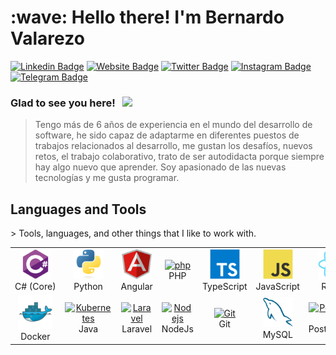 <h1 align="left" id="macropower-title">:wave: Hello there! I'm Bernardo Valarezo</h1>

[![Linkedin Badge](https://img.shields.io/badge/-LinkedIn-0e76a8?style=flat-square&logo=Linkedin&logoColor=white)](https://linkedin.com/in/tomas-loor-vera)
[![Website Badge](https://img.shields.io/badge/Website-3b5998?style=flat-square&logo=google-chrome&logoColor=white)](https://thomasklz.github.io/)
[![Twitter Badge](https://img.shields.io/badge/-Twitter-00acee?style=flat-square&logo=Twitter&logoColor=white)](https://twitter.com/thomaslvera)
[![Instagram Badge](https://img.shields.io/badge/-Instagram-e4405f?style=flat-square&logo=Instagram&logoColor=white)](https://instagram.com/thomasloor)
[![Telegram Badge](https://img.shields.io/badge/-Telegram-0088cc?style=flat-square&logo=Telegram&logoColor=white)](https://t.me/thomaslvera)

### Glad to see you here! &nbsp; ![](https://visitor-badge.glitch.me/badge?page_id=iampavangandhi.iampavangandhi&style=flat-square&color=0088cc)

> <span style="text-align: justify;">Tengo más de 6 años de experiencia en el mundo del desarrollo de software, he sido capaz de adaptarme en diferentes puestos de trabajos relacionados al desarrollo, me gustan los desafíos, nuevos retos, el trabajo colaborativo, trato de ser autodidacta porque siempre hay algo nuevo que aprender. Soy apasionado de las nuevas tecnologías y me gusta programar.</span>
<h2 align="left" id="macropower-tech">Languages and Tools</h2>
> Tools, languages, and other things that I like to work with.
<table>
  <tr  style="background-color:#D6EEE">
    <td align="center" width="96">
      <a href="#macropower-tech">
        <img src="./img/csharp-original.svg" width="48" height="48" alt="C#" />
      </a>
      <br>C#&nbsp;(Core)
    </td>
    <td align="center" width="96">
      <a href="#macropower-tech">
        <img src="./img/python-original.svg" width="48" height="48" alt="Python" />
      </a>
      <br>Python
    </td>
    <td align="center" width="96">
      <a href="#macropower-tech">
        <img src="./img/angular-icon.svg" width="48" height="48" alt="Angular" />
      </a>
      <br>Angular
    </td>
    <td align="center" width="96">
      <a href="#macropower-tech">
        <img src="https://iconape.com/wp-content/png_logo_vector/elephpant-mascot-php-logo.png" width="60" height="60" alt="php" />
      </a>
      <br>PHP
    </td>
    <td align="center" width="96">
      <a href="#macropower-tech">
        <img src="./img/typescript-original.svg" width="48" height="48" alt="TypeScript" />
      </a>
      <br>TypeScript
    </td>
    <td align="center" width="96">
      <a href="#macropower-tech">
        <img src="./img/javascript-original.svg" width="48" height="48" alt="JavaScript" />
      </a>
      <br>JavaScript
    </td>
    <td align="center" width="96">
      <a href="#macropower-tech" >
        <img src="./img/react-original.svg" width="48" height="48" alt="React" />
      </a>
      <br>React
    </td>
    <td align="center" width="96">
      <a href="#macropower-tech">
        <img src="./img/bootstrap-plain.svg" width="48" height="48" alt="Bootstrap" />
      </a>
      <br>Bootstrap
    </td>
    <td align="center" width="96">
      <a href="#macropower-tech">
        <img src="./img/sass-original.svg" width="48" height="48" alt="Sass" />
      </a>
      <br>Sass
    </td>
  </tr>
  <tr>
    <td align="center" width="96"> 
      <a href="#macropower-tech" >
        <img src="./img/docker-original.svg" width="55" height="55" alt="Docker" />
      </a>
      <br>Docker
    </td>
    <td align="center" width="96">
      <a href="#macropower-tech" >
        <img src="https://cdn.worldvectorlogo.com/logos/java-4.svg" width="48" height="48" alt="Kubernetes" />
      </a>
      <br>Java
    </td>
    <td align="center"  width="96">
      <a href="#macropower-tech">
        <img src="https://cdn.worldvectorlogo.com/logos/laravel-2.svg" width="48" height="48" alt="Laravel" />
      </a>
      <br>Laravel
    </td>
    <td align="center"  width="96">
      <a href="#macropower-tech">
        <img src="https://cdn.worldvectorlogo.com/logos/nodejs-2.svg" width="48" height="48" alt="Nodejs" />
      </a>
      <br>NodeJs
    </td>
    <td align="center" width="96">
      <a href="#macropower-tech">
        <img src="https://cdn.worldvectorlogo.com/logos/git-bash.svg" width="48" height="48" alt="Git" />
      </a>
      <br>Git
    </td>
    <td align="center"  width="96">
      <a href="#macropower-tech">
        <img src="./img/mysql-original.svg" width="48" height="48" alt="MySQL" />
      </a>
      <br>MySQL
    </td>
    <td align="center" width="96">
      <a href="#macropower-tech" >
        <img src="https://cdn.worldvectorlogo.com/logos/postgresql.svg" width="48" height="48" alt="PostgreSQL" />
      </a>
      <br>PostgreSQL
    </td>
    <td align="center" width="96">
      <a href="#macropower-tech" >
        <img src="https://cdn.worldvectorlogo.com/logos/microsoft-sql-server-1.svg" width="48" height="48" alt="SqlServer" />
      </a>
      <br>SqlServer
    </td>
    <td align="center" width="96">
      <a href="#macropower-tech" >
        <img src="https://cdn.worldvectorlogo.com/logos/scrum-1.svg" width="48" height="48" alt="Scrum" />
      </a>
      <br>Scrum
    </td>
  </tr>
</table>
